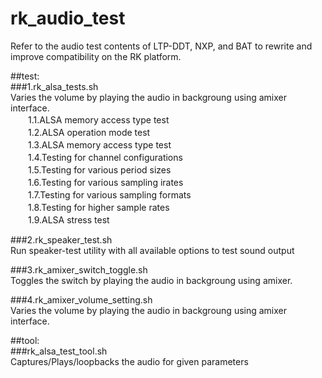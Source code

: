 # rk_audio_test
Refer to the audio test contents of LTP-DDT, NXP, and BAT to rewrite and improve compatibility on the RK platform.

##test:  
###1.rk_alsa_tests.sh  
Varies the volume by playing the audio in backgroung using amixer interface.  
　　1.1.ALSA memory access type test  
　　1.2.ALSA operation mode test  
　　1.3.ALSA memory access type test  
　　1.4.Testing for channel configurations  
　　1.5.Testing for various period sizes  
　　1.6.Testing for various sampling irates  
　　1.7.Testing for various sampling formats  
　　1.8.Testing for higher sample rates  
　　1.9.ALSA stress test  
  
###2.rk_speaker_test.sh  
  Run speaker-test utility with all available options to test sound output  
  
###3.rk_amixer_switch_toggle.sh  
  Toggles the switch by playing the audio in backgroung using amixer.  
  
###4.rk_amixer_volume_setting.sh  
  Varies the volume by playing the audio in backgroung using amixer interface.  

##tool:  
###rk_alsa_test_tool.sh  
  Captures/Plays/loopbacks the audio for given parameters  

